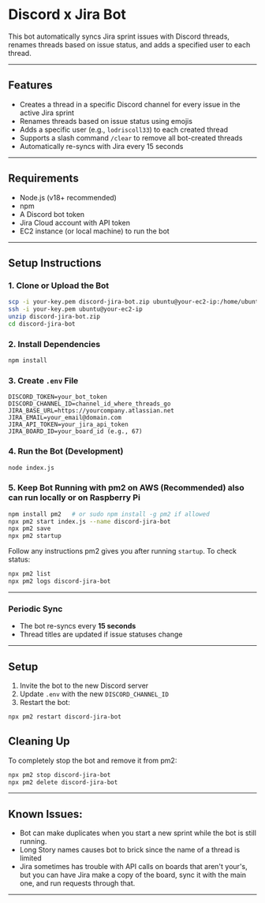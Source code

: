 # Discord x Jira Bot

This bot automatically syncs Jira sprint issues with Discord threads, renames threads based on issue status, and adds a specified user to each thread.

---

## Features
- Creates a thread in a specific Discord channel for every issue in the active Jira sprint
- Renames threads based on issue status using emojis
- Adds a specific user (e.g., `lodriscoll33`) to each created thread
- Supports a slash command `/clear` to remove all bot-created threads
- Automatically re-syncs with Jira every 15 seconds

---

## Requirements
- Node.js (v18+ recommended)
- npm
- A Discord bot token
- Jira Cloud account with API token
- EC2 instance (or local machine) to run the bot

---

## Setup Instructions

### 1. Clone or Upload the Bot
```bash
scp -i your-key.pem discord-jira-bot.zip ubuntu@your-ec2-ip:/home/ubuntu/
ssh -i your-key.pem ubuntu@your-ec2-ip
unzip discord-jira-bot.zip
cd discord-jira-bot
```

### 2. Install Dependencies
```bash
npm install
```

### 3. Create `.env` File
```env
DISCORD_TOKEN=your_bot_token
DISCORD_CHANNEL_ID=channel_id_where_threads_go
JIRA_BASE_URL=https://yourcompany.atlassian.net
JIRA_EMAIL=your_email@domain.com
JIRA_API_TOKEN=your_jira_api_token
JIRA_BOARD_ID=your_board_id (e.g., 67)
```

### 4. Run the Bot (Development)
```bash
node index.js
```

### 5. Keep Bot Running with pm2 on AWS (Recommended) also can run locally or on Raspberry Pi
```bash
npm install pm2   # or sudo npm install -g pm2 if allowed
npx pm2 start index.js --name discord-jira-bot
npx pm2 save
npx pm2 startup
```
Follow any instructions pm2 gives you after running `startup`.
To check status:
```bash
npx pm2 list
npx pm2 logs discord-jira-bot
```

---

### Periodic Sync
- The bot re-syncs every **15 seconds**
- Thread titles are updated if issue statuses change

---

## Setup
1. Invite the bot to the new Discord server
2. Update `.env` with the new `DISCORD_CHANNEL_ID`
3. Restart the bot:
```bash
npx pm2 restart discord-jira-bot
```

## Cleaning Up
To completely stop the bot and remove it from pm2:
```bash
npx pm2 stop discord-jira-bot
npx pm2 delete discord-jira-bot
```
---
## Known Issues:

- Bot can make duplicates when you start a new sprint while the bot is still running.
- Long Story names causes bot to brick since the name of a thread is limited
- Jira sometimes has trouble with API calls on boards that aren't your's, but you can have Jira make a copy of the board, sync it with the main one, and run requests through that.
---
